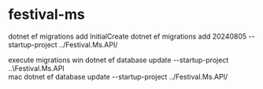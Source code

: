 # festival-ms


dotnet ef migrations add InitialCreate
dotnet ef migrations add 20240805 --startup-project ../Festival.Ms.API/

execute migrations 
win
dotnet ef database update --startup-project ..\Festival.Ms.API\
mac
dotnet ef database update --startup-project ../Festival.Ms.API/